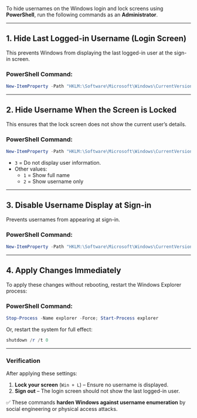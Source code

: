 To hide usernames on the Windows login and lock screens using **PowerShell**, run the following commands as an **Administrator**.  

---

## **1. Hide Last Logged-in Username (Login Screen)**
This prevents Windows from displaying the last logged-in user at the sign-in screen.

### **PowerShell Command:**
```powershell
New-ItemProperty -Path "HKLM:\Software\Microsoft\Windows\CurrentVersion\Policies\System" -Name "dontdisplaylastusername" -Value 1 -PropertyType DWord -Force
```

---

## **2. Hide Username When the Screen is Locked**
This ensures that the lock screen does not show the current user’s details.

### **PowerShell Command:**
```powershell
New-ItemProperty -Path "HKLM:\Software\Microsoft\Windows\CurrentVersion\Policies\System" -Name "dontdisplaylockeduserid" -Value 3 -PropertyType DWord -Force
```
- `3` = Do not display user information.  
- Other values:
  - `1` = Show full name
  - `2` = Show username only

---

## **3. Disable Username Display at Sign-in**
Prevents usernames from appearing at sign-in.

### **PowerShell Command:**
```powershell
New-ItemProperty -Path "HKLM:\Software\Microsoft\Windows\CurrentVersion\Policies\System" -Name "DontDisplayUserName" -Value 1 -PropertyType DWord -Force
```

---

## **4. Apply Changes Immediately**
To apply these changes without rebooting, restart the Windows Explorer process:

### **PowerShell Command:**
```powershell
Stop-Process -Name explorer -Force; Start-Process explorer
```
Or, restart the system for full effect:
```powershell
shutdown /r /t 0
```

---

### **Verification**
After applying these settings:
1. **Lock your screen** (`Win + L`) – Ensure no username is displayed.
2. **Sign out** – The login screen should not show the last logged-in user.

✅ These commands **harden Windows against username enumeration** by social engineering or physical access attacks.
